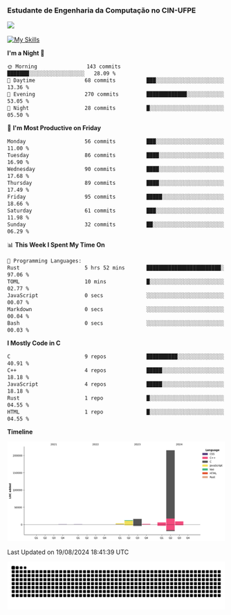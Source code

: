 
### Estudante de Engenharia da Computação no CIN-UFPE
<div>
      <!--<img width=400 src="https://github-readme-stats.vercel.app/api?username=Zed201&show_icons=true&theme=tokyonight" /-->
      <img width=400 src='https://leetcode.card.workers.dev/Zed201?theme=nord&font=baloo&extension=null' />
</div>


[![My Skills](https://skillicons.dev/icons?i=c,cpp,rust,py,java,neovim&theme=dark)](https://skillicons.dev)

<!--START_SECTION:waka-->
**I'm a Night 🦉** 

```text
🌞 Morning                143 commits         ███████░░░░░░░░░░░░░░░░░░   28.09 % 
🌆 Daytime                68 commits          ███░░░░░░░░░░░░░░░░░░░░░░   13.36 % 
🌃 Evening                270 commits         █████████████░░░░░░░░░░░░   53.05 % 
🌙 Night                  28 commits          █░░░░░░░░░░░░░░░░░░░░░░░░   05.50 % 
```
📅 **I'm Most Productive on Friday** 

```text
Monday                   56 commits          ███░░░░░░░░░░░░░░░░░░░░░░   11.00 % 
Tuesday                  86 commits          ████░░░░░░░░░░░░░░░░░░░░░   16.90 % 
Wednesday                90 commits          ████░░░░░░░░░░░░░░░░░░░░░   17.68 % 
Thursday                 89 commits          ████░░░░░░░░░░░░░░░░░░░░░   17.49 % 
Friday                   95 commits          █████░░░░░░░░░░░░░░░░░░░░   18.66 % 
Saturday                 61 commits          ███░░░░░░░░░░░░░░░░░░░░░░   11.98 % 
Sunday                   32 commits          ██░░░░░░░░░░░░░░░░░░░░░░░   06.29 % 
```


📊 **This Week I Spent My Time On** 

```text
💬 Programming Languages: 
Rust                     5 hrs 52 mins       ████████████████████████░   97.06 % 
TOML                     10 mins             █░░░░░░░░░░░░░░░░░░░░░░░░   02.77 % 
JavaScript               0 secs              ░░░░░░░░░░░░░░░░░░░░░░░░░   00.07 % 
Markdown                 0 secs              ░░░░░░░░░░░░░░░░░░░░░░░░░   00.04 % 
Bash                     0 secs              ░░░░░░░░░░░░░░░░░░░░░░░░░   00.03 % 
```

**I Mostly Code in C** 

```text
C                        9 repos             ██████████░░░░░░░░░░░░░░░   40.91 % 
C++                      4 repos             █████░░░░░░░░░░░░░░░░░░░░   18.18 % 
JavaScript               4 repos             █████░░░░░░░░░░░░░░░░░░░░   18.18 % 
Rust                     1 repo              █░░░░░░░░░░░░░░░░░░░░░░░░   04.55 % 
HTML                     1 repo              █░░░░░░░░░░░░░░░░░░░░░░░░   04.55 % 
```



**Timeline**

![Lines of Code chart](https://raw.githubusercontent.com/Zed201/Zed201/master/assets/bar_graph.png)


 Last Updated on 19/08/2024 18:41:39 UTC
<!--END_SECTION:waka-->

<picture>
  <source media="(prefers-color-scheme: dark)" srcset="https://github.com/Zed201/Zed201/blob/output/github-contribution-grid-snake-dark.svg" />
  <img alt="github-snake" src="https://github.com/Zed201/Zed201/blob/output/github-contribution-grid-snake-dark.svg" />
</picture>
